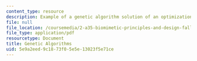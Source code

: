 ```yaml
---
content_type: resource
description: Example of a genetic algorithm solution of an optimization problem.
file: null
file_location: /coursemedia/2-a35-biomimetic-principles-and-design-fall-2013/5e9a2eed9c1873f05e5e13023f5e71ce_MIT2_A35F13_genetic_algo.pdf
file_type: application/pdf
resourcetype: Document
title: Genetic Algorithms
uid: 5e9a2eed-9c18-73f0-5e5e-13023f5e71ce
---
```


